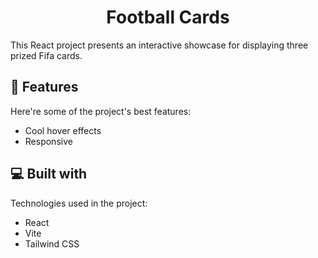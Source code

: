<h1 align="center" id="title">Football Cards</h1>

<p id="description">This React project presents an interactive showcase for displaying three prized Fifa cards.</p>

  
  
<h2>🧐 Features</h2>

Here're some of the project's best features:

*   Cool hover effects
*   Responsive

  
  
<h2>💻 Built with</h2>

Technologies used in the project:

*   React
*   Vite
*   Tailwind CSS
